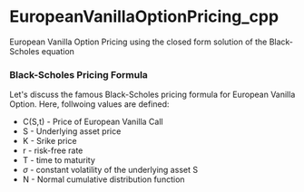 # EuropeanVanillaOptionPricing_cpp
European Vanilla Option Pricing using the closed form solution of the Black-Scholes equation

### Black-Scholes Pricing Formula

Let's discuss the famous Black-Scholes pricing formula for European Vanilla Option. Here, follwoing values are defined:

* C(S,t) - Price of European Vanilla Call
* S - Underlying asset price
* K - Srike price
* r - risk-free rate
* T - time to maturity
* $\sigma$ - constant volatility of the underlying asset S
* N - Normal cumulative distribution function
